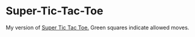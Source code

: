 # Super-Tic-Tac-Toe

My version of [Super Tic Tac Toe.](https://en.wikipedia.org/wiki/Ultimate_tic-tac-toe) Green squares indicate allowed moves.
